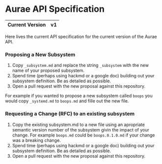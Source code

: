# Aurae API Specification

| Current Version | v1 |
|-----------------|----|

Here lives the current API specification for the current version of the Aurae API.

### Proposing a New Subsystem

1. Copy `_subsystem.md` and replace the string `_subsystem` with the new name of your proposed subsystem.
2. Spend time (perhaps using hackmd or a google doc) building out your subsystem definition. Be as detailed as possible.
3. Open a pull request with the new proposal against this repository. 

For example if you wanted to propose a new subsystem called `boops` you would copy `_systemd.md` to `boops.md` and fille out the new file.

### Requesting a Change (RFC) to an existing subsystem 

1. Copy the existing subsystem.md to a new file using an apropriate semantic version number of the subsystem givin the impact of your change. For example `boops.md` could be `boops.0.1.0.md` if your change was a breaking change.
2. Spend time (perhaps using hackmd or a google doc) building out your subsystem definition. Be as detailed as possible.
3. Open a pull request with the new proposal against this repository.

